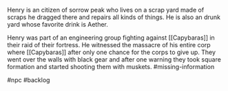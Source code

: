 Henry is an citizen of sorrow peak who lives on a scrap yard made of scraps he dragged there and repairs all kinds of things.
He is also an drunk yard whose favorite drink is Aether.

Henry was part of an engineering group fighting against [[Capybaras]] in their raid of their fortress.
He witnessed the massacre of his entire corp where [[Capybaras]] after only one chance for the corps to give up. They went over the walls with black gear and after one warning they took square formation and started shooting them with muskets. #missing-information 

#npc #backlog 